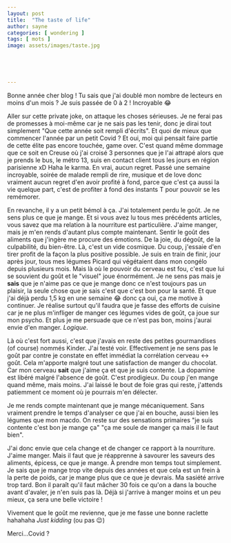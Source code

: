 ```yaml
---
layout: post
title:  "The taste of life"
author: sayne
categories: [ wondering ]
tags: [ mots ]
image: assets/images/taste.jpg





---
```


Bonne année cher blog ! Tu sais que j'ai doublé mon nombre de lecteurs en moins d'un mois ? Je suis passée de 0 à 2 ! Incroyable 😂

Aller sur cette private joke, on attaque les choses sérieuses. Je ne ferai pas de promesses à moi-même car je ne sais pas les tenir, donc je dirai tout simplement "Que cette année soit rempli d'écrits". Et quoi de mieux que commencer l'année par un petit Covid ? Et oui, moi qui pensait faire partie de cette élite pas encore touchée, game over. C'est quand même dommage que ce soit en Creuse où j'ai croisé 3 personnes que je l'ai attrapé alors que je prends le bus, le métro 13, suis en contact client tous les jours en région parisienne xD Haha le karma. En vrai, aucun regret. Passé une semaine incroyable, soirée de malade rempli de rire, musique et de love donc vraiment aucun regret d'en avoir profité à fond, parce que c'est ça aussi la vie quelque part, c'est de profiter à fond des instants T pour pouvoir se les remémorer.

En revanche, il y a un petit bémol à ça. J'ai totalement perdu le goût. Je ne sens plus ce que je mange. Et si vous avez lu tous mes précédents articles, vous savez que ma relation à la nourriture est particulière. J'aime manger, mais je m'en rends d'autant plus compte maintenant. Sentir le goût des aliments que j'ingère me procure des émotions. De la joie, du dégoût, de la culpabilité, du bien-être. Là, c'est un vide cosmique. Du coup, j'essaie d'en tirer profit de la façon la plus positive possible. Je suis en train de finir, jour après jour, tous mes légumes Picard qui végétaient dans mon congélo depuis plusieurs mois. Mais là où le pouvoir du cerveau est fou, c'est que lui se souvient du goût et le "visuel" joue énormément. Je ne sens pas mais je **sais** que je n'aime pas ce que je mange donc ce n'est toujours pas un plaisir, la seule chose que je sais c'est que c'est bon pour la santé. Et que j'ai déjà perdu 1,5 kg en une semaine 😂 donc ça oui, ça me motive à continuer. Je réalise surtout qu'il faudra que je fasse des efforts de cuisine car je ne plus m'infliger de manger ces légumes vides de goût, ça joue sur mon psycho. Et plus je me persuade que ce n'est pas bon, moins j'aurai envie d'en manger. *Logique*. 

Là où c'est fort aussi, c'est que j'avais en reste des petites gourmandises (of course) nommés Kinder. J'ai testé voir. Effectivement je ne sens pas le goût par contre je constate en effet immédiat la corrélation cerveau <-> goût. Cela m'apporte malgré tout une satisfaction de manger du chocolat. Car mon cerveau **sait** que j'aime ça et que je suis contente. La dopamine est libéré malgré l'absence de goût. C'est prodigieux. Du coup j'en mange quand même, mais moins. J'ai laissé le bout de foie gras qui reste, j'attends patiemment ce moment où je pourrais m'en délecter. 

Je me rends compte maintenant que je mange mécaniquement. Sans vraiment prendre le temps d'analyser ce que j'ai en bouche, aussi bien les légumes que mon macdo. On reste sur des sensations primaires "je suis contente c'est bon je mange ça" "ça me soule de manger ça mais il le faut bien". 

J'ai donc envie que cela change et de changer ce rapport à la nourriture. J'aime manger. Mais il faut que je réapprenne à savourer les saveurs des aliments, épicess, ce que je mange. À prendre mon temps tout simplement. Je sais que je mange trop vite depuis des années et que cela est un frein à la perte de poids, car je mange plus que ce que je devrais. Ma sasiété arrive trop tard. Bon il paraît qu'il faut mâcher 30 fois ce qu'on a dans la bouche avant d'avaler, je n'en suis pas là. Déjà si j'arrive à manger moins et un peu mieux, ça sera une belle victoire !

Vivement que le goût me revienne, que je me fasse une bonne raclette hahahaha *Just kidding* (ou pas 😉)

Merci...Covid ? 
